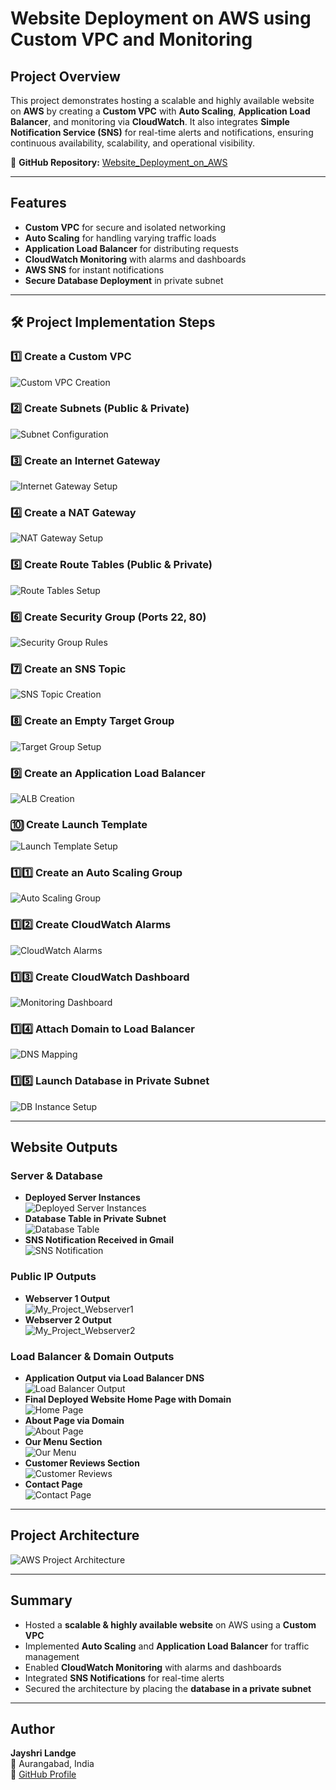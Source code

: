 # Website Deployment on AWS using Custom VPC and Monitoring

##  Project Overview
This project demonstrates hosting a scalable and highly available website on **AWS** by creating a **Custom VPC** with **Auto Scaling**, **Application Load Balancer**, and monitoring via **CloudWatch**. It also integrates **Simple Notification Service (SNS)** for real-time alerts and notifications, ensuring continuous availability, scalability, and operational visibility.

🔗 **GitHub Repository:** [Website_Deployment_on_AWS](https://github.com/jayshrilandge30/Website_Deployment_on_AWS)

---

##  Features
- **Custom VPC** for secure and isolated networking
- **Auto Scaling** for handling varying traffic loads
- **Application Load Balancer** for distributing requests
- **CloudWatch Monitoring** with alarms and dashboards
- **AWS SNS** for instant notifications
- **Secure Database Deployment** in private subnet

---

## 🛠 Project Implementation Steps

### 1️⃣ Create a Custom VPC
![Custom VPC Creation](images/screenshot1.png)

### 2️⃣ Create Subnets (Public & Private)
![Subnet Configuration](images/screenshot2.png)

### 3️⃣ Create an Internet Gateway
![Internet Gateway Setup](images/screenshot3.png)

### 4️⃣ Create a NAT Gateway
![NAT Gateway Setup](images/screenshot4.png)

### 5️⃣ Create Route Tables (Public & Private)
![Route Tables Setup](images/screenshot5.png)

### 6️⃣ Create Security Group (Ports 22, 80)
![Security Group Rules](images/screenshot6.png)

### 7️⃣ Create an SNS Topic
![SNS Topic Creation](images/screenshot7.png)

### 8️⃣ Create an Empty Target Group
![Target Group Setup](images/screenshot8.png)

### 9️⃣ Create an Application Load Balancer
![ALB Creation](images/screenshot9.png)

### 🔟 Create Launch Template
![Launch Template Setup](images/screenshot10.png)

### 1️⃣1️⃣ Create an Auto Scaling Group
![Auto Scaling Group](images/screenshot11.png)

### 1️⃣2️⃣ Create CloudWatch Alarms
![CloudWatch Alarms](images/screenshot12.png)

### 1️⃣3️⃣ Create CloudWatch Dashboard
![Monitoring Dashboard](images/screenshot13.png)

### 1️⃣4️⃣ Attach Domain to Load Balancer
![DNS Mapping](images/screenshot14.png)

### 1️⃣5️⃣ Launch Database in Private Subnet
![DB Instance Setup](images/screenshot15.png)

---

##  Website Outputs

### Server & Database
- **Deployed Server Instances**  
  ![Deployed Server Instances](images/screenshot16.png)
- **Database Table in Private Subnet**  
  ![Database Table](images/screenshot17.png)
- **SNS Notification Received in Gmail**  
  ![SNS Notification](images/screenshot18.png)

### Public IP Outputs
- **Webserver 1 Output**  
  ![My_Project_Webserver1](images/screenshot19.png)
- **Webserver 2 Output**  
  ![My_Project_Webserver2](images/screenshot20.png)

### Load Balancer & Domain Outputs
- **Application Output via Load Balancer DNS**  
  ![Load Balancer Output](images/screenshot21.png)
- **Final Deployed Website Home Page with Domain**  
  ![Home Page](images/screenshot22.png)
- **About Page via Domain**  
  ![About Page](images/screenshot23.png)
- **Our Menu Section**  
  ![Our Menu](images/screenshot24.png)
- **Customer Reviews Section**  
  ![Customer Reviews](images/screenshot25.png)
- **Contact Page**  
  ![Contact Page](images/screenshot26.png)

---

##  Project Architecture
![AWS Project Architecture](images/screenshot27.png)

---

##  Summary
- Hosted a **scalable & highly available website** on AWS using a **Custom VPC**  
- Implemented **Auto Scaling** and **Application Load Balancer** for traffic management  
- Enabled **CloudWatch Monitoring** with alarms and dashboards  
- Integrated **SNS Notifications** for real-time alerts  
- Secured the architecture by placing the **database in a private subnet**  

---

##   Author
**Jayshri Landge**  
📍 Aurangabad, India  
🔗 [GitHub Profile](https://github.com/jayshrilandge30)
